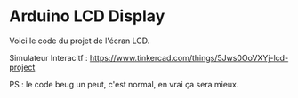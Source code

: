# Arduino LCD Display

Voici le code du projet de l'écran LCD.

Simulateur Interacitf : <https://www.tinkercad.com/things/5Jws0OoVXYj-lcd-project>

PS : le code beug un peut, c'est normal, en vrai ça sera mieux.